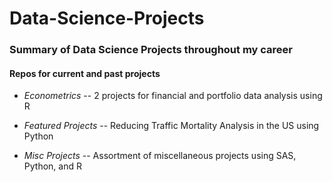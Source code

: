 # Data-Science-Projects
### Summary of Data Science Projects throughout my career
  
#### Repos for current and past projects
      
* *Econometrics* -- 2 projects for financial and portfolio data analysis using R  
  
* *Featured Projects* -- Reducing Traffic Mortality Analysis in the US using Python  
  
* *Misc Projects*  -- Assortment of miscellaneous projects using SAS, Python, and R  

